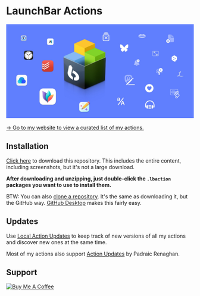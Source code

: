 # LaunchBar Actions

<a href="https://ptujec.github.io/launchbar"><img src="header.jpg" width="640"/></a> 

[→ Go to my website to view a curated list of my actions.](https://ptujec.github.io/launchbar)

## Installation

[Click here](https://github.com/Ptujec/LaunchBar/archive/refs/heads/master.zip) to download this repository. This includes the entire content, including screenshots, but it's not a large download.

**After downloading and unzipping, just double-click the `.lbaction` packages you want to use to install them.**  

BTW: You can also [clone a repository](https://docs.github.com/en/repositories/creating-and-managing-repositories/cloning-a-repository). It's the same as downloading it, but the GitHub way. [GitHub Desktop](https://desktop.github.com/) makes this fairly easy. 


## Updates

Use [Local Action Updates](https://github.com/Ptujec/LaunchBar/tree/master/Local-Action-Updates#launchbar-action-local-action-updates) to keep track of new versions of all my actions and discover new ones at the same time. 

Most of my actions also support [Action Updates](https://github.com/prenagha/launchbar) by Padraic Renaghan.

## Support

<a href="https://www.buymeacoffee.com/ptujec" target="_blank"><img src="https://cdn.buymeacoffee.com/buttons/v2/default-yellow.png" alt="Buy Me A Coffee" style="height: 60px !important;width: 217px !important;" ></a>
